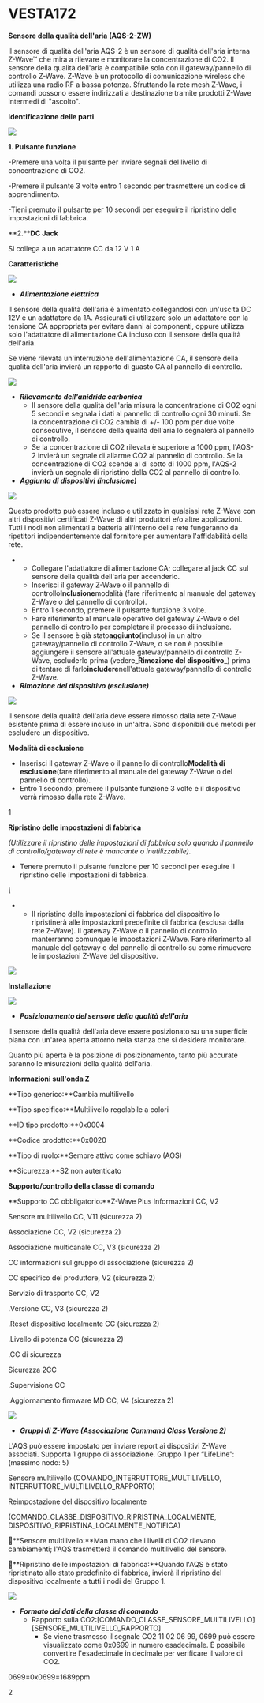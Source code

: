 # VESTA172

**Sensore della qualità dell'aria (AQS-2-ZW)**

Il sensore di qualità dell'aria AQS-2 è un sensore di qualità dell'aria interna Z-Wave™ che mira a rilevare e monitorare la concentrazione di CO2. Il sensore della qualità dell'aria è compatibile solo con il gateway/pannello di controllo Z-Wave. Z-Wave è un protocollo di comunicazione wireless che utilizza una radio RF a bassa potenza. Sfruttando la rete mesh Z-Wave, i comandi possono essere indirizzati a destinazione tramite prodotti Z-Wave intermedi di "ascolto".

**Identificazione delle parti**

![](<.gitbook/assets/0 (63).jpeg>)

**1. Pulsante funzione**

\-Premere una volta il pulsante per inviare segnali del livello di concentrazione di CO2.

\-Premere il pulsante 3 volte entro 1 secondo per trasmettere un codice di apprendimento.

\-Tieni premuto il pulsante per 10 secondi per eseguire il ripristino delle impostazioni di fabbrica.

**2.****DC Jack**

Si collega a un adattatore CC da 12 V 1 A

**Caratteristiche**

![](<.gitbook/assets/1 (54).png>)

-   _**Alimentazione elettrica**_

Il sensore della qualità dell'aria è alimentato collegandosi con un'uscita DC 12V e un adattatore da 1A. Assicurati di utilizzare solo un adattatore con la tensione CA appropriata per evitare danni ai componenti, oppure utilizza solo l'adattatore di alimentazione CA incluso con il sensore della qualità dell'aria.

Se viene rilevata un'interruzione dell'alimentazione CA, il sensore della qualità dell'aria invierà un rapporto di guasto CA al pannello di controllo.

![](<.gitbook/assets/2 (59).png>)

-   _**Rilevamento dell'anidride carbonica**_
    -   Il sensore della qualità dell'aria misura la concentrazione di CO2 ogni 5 secondi e segnala i dati al pannello di controllo ogni 30 minuti. Se la concentrazione di CO2 cambia di +/- 100 ppm per due volte consecutive, il sensore della qualità dell'aria lo segnalerà al pannello di controllo.
    -   Se la concentrazione di CO2 rilevata è superiore a 1000 ppm, l'AQS-2 invierà un segnale di allarme CO2 al pannello di controllo. Se la concentrazione di CO2 scende al di sotto di 1000 ppm, l'AQS-2 invierà un segnale di ripristino della CO2 al pannello di controllo.
-   _**Aggiunta di dispositivi (inclusione)**_

![](<.gitbook/assets/3 (60).png>)

Questo prodotto può essere incluso e utilizzato in qualsiasi rete Z-Wave con altri dispositivi certificati Z-Wave di altri produttori e/o altre applicazioni. Tutti i nodi non alimentati a batteria all'interno della rete fungeranno da ripetitori indipendentemente dal fornitore per aumentare l'affidabilità della rete.

-   -   Collegare l'adattatore di alimentazione CA; collegare al jack CC sul sensore della qualità dell'aria per accenderlo.
    -   Inserisci il gateway Z-Wave o il pannello di controllo**Inclusione**modalità (fare riferimento al manuale del gateway Z-Wave o del pannello di controllo).
    -   Entro 1 secondo, premere il pulsante funzione 3 volte.
    -   Fare riferimento al manuale operativo del gateway Z-Wave o del pannello di controllo per completare il processo di inclusione.
    -   Se il sensore è già stato**aggiunto**(incluso) in un altro gateway/pannello di controllo Z-Wave, o se non è possibile aggiungere il sensore all'attuale gateway/pannello di controllo Z-Wave, escluderlo prima (vedere_**Rimozione del dispositivo**_) prima di tentare di farlo**includere**nell'attuale gateway/pannello di controllo Z-Wave.
-   _**Rimozione del dispositivo (esclusione)**_

![](<.gitbook/assets/4 (59).png>)

Il sensore della qualità dell'aria deve essere rimosso dalla rete Z-Wave esistente prima di essere incluso in un'altra. Sono disponibili due metodi per escludere un dispositivo.

**Modalità di esclusione**

-   Inserisci il gateway Z-Wave o il pannello di controllo**Modalità di esclusione**(fare riferimento al manuale del gateway Z-Wave o del pannello di controllo).
-   Entro 1 secondo, premere il pulsante funzione 3 volte e il dispositivo verrà rimosso dalla rete Z-Wave.

1

**Ripristino delle impostazioni di fabbrica**

_(Utilizzare il ripristino delle impostazioni di fabbrica solo quando il pannello di controllo/gateway di rete è mancante o inutilizzabile)._

-   Tenere premuto il pulsante funzione per 10 secondi per eseguire il ripristino delle impostazioni di fabbrica.

_\\<NOTE>_

-   -   Il ripristino delle impostazioni di fabbrica del dispositivo lo ripristinerà alle impostazioni predefinite di fabbrica (esclusa dalla rete Z-Wave). Il gateway Z-Wave o il pannello di controllo manterranno comunque le impostazioni Z-Wave. Fare riferimento al manuale del gateway o del pannello di controllo su come rimuovere le impostazioni Z-Wave del dispositivo.

![](<.gitbook/assets/5 (59).png>)

**Installazione**

![](<.gitbook/assets/6 (40).png>)

-   _**Posizionamento del sensore della qualità dell'aria**_

Il sensore della qualità dell'aria deve essere posizionato su una superficie piana con un'area aperta attorno nella stanza che si desidera monitorare.

Quanto più aperta è la posizione di posizionamento, tanto più accurate saranno le misurazioni della qualità dell'aria.

**Informazioni sull'onda Z**

**Tipo generico:**Cambia multilivello

**Tipo specifico:**Multilivello regolabile a colori

**ID tipo prodotto:**0x0004

**Codice prodotto:**0x0020

**Tipo di ruolo:**Sempre attivo come schiavo (AOS)

**Sicurezza:**S2 non autenticato

**Supporto/controllo della classe di comando**

**Supporto CC obbligatorio:**Z-Wave Plus Informazioni CC, V2

Sensore multilivello CC, V11 (sicurezza 2)

Associazione CC, V2 (sicurezza 2)

Associazione multicanale CC, V3 (sicurezza 2)

CC informazioni sul gruppo di associazione (sicurezza 2)

CC specifico del produttore, V2 (sicurezza 2)

Servizio di trasporto CC, V2

.Versione CC, V3 (sicurezza 2)

.Reset dispositivo localmente CC (sicurezza 2)

.Livello di potenza CC (sicurezza 2)

.CC di sicurezza

Sicurezza 2CC

.Supervisione CC

.Aggiornamento firmware MD CC, V4 (sicurezza 2)

![](<.gitbook/assets/7 (34).png>)

-   _**Gruppi di Z-Wave (Associazione Command Class Versione 2)**_

L'AQS può essere impostato per inviare report ai dispositivi Z-Wave associati. Supporta 1 gruppo di associazione. Gruppo 1 per “LifeLine”: (massimo nodo: 5)

Sensore multilivello (COMANDO_INTERRUTTORE_MULTILIVELLO, INTERRUTTORE_MULTILIVELLO_RAPPORTO)

Reimpostazione del dispositivo localmente

(COMANDO_CLASSE_DISPOSITIVO_RIPRISTINA_LOCALMENTE, DISPOSITIVO_RIPRISTINA_LOCALMENTE_NOTIFICA)

**Sensore multilivello:**Man mano che i livelli di CO2 rilevano cambiamenti; l'AQS trasmetterà il comando multilivello del sensore.

**Ripristino delle impostazioni di fabbrica:**Quando l'AQS è stato ripristinato allo stato predefinito di fabbrica, invierà il ripristino del dispositivo localmente a tutti i nodi del Gruppo 1.

![](<.gitbook/assets/8 (37).png>)

-   _**Formato dei dati della classe di comando**_
    -   Rapporto sulla CO2:\[COMANDO_CLASSE_SENSORE_MULTILIVELLO]\[SENSORE_MULTILIVELLO_RAPPORTO]
        -   Se viene trasmesso il segnale CO2 11 02 06 99, 0699 può essere visualizzato come 0x0699 in numero esadecimale. È possibile convertire l'esadecimale in decimale per verificare il valore di CO2.

0699=0x0699=1689ppm

2
